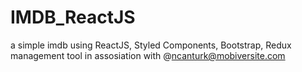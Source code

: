 # IMDB_ReactJS
a simple imdb using ReactJS, Styled Components, Bootstrap, Redux management tool in assosiation with @ncanturk@mobiversite.com
